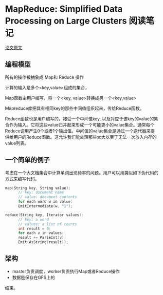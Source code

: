 # MapReduce: Simplified Data Processing on Large Clusters 阅读笔记

[论文原文](https://pdos.csail.mit.edu/6.824/papers/mapreduce.pdf)

## 编程模型

所有的操作被抽象成 Map和 Reduce 操作

计算的输入是多个<key,value>组成的集合，

Map函数由用户编写，将一个<key, value>转换成另一个<key,value>

Mapreduce库把具有相同key的那些中间值组织起来，传给Reduce函数。

Reduce函数也是用户编写的，接受一个中间值key, 以及对应于该key的value的集合作为输入。它将这些value归并起来形成一个可能更小的value集合。通常每个Reduce调用产生0个或者1个输出值。中间值的value集合是通过一个迭代器来提供给用户的Reduce函数。这允许我们能处理那些太大以至于无法一次放入内存的value列表。

## 一个简单的例子

考虑在一个大文档集合中计算单词出现频率的问题。用户可以用类似如下伪代码的方式来编写代码。

```c++
map(String key, String value):
      // key: document name
      // value: document contents
      for each word w in value:
      EmitIntermediate(w, "1"); 

reduce(String key, Iterator values):
      // key: a word
      // values: a list of counts
      int result = 0;
      for each v in values:
      result += ParseInt(v);
      Emit(AsString(result));
```

## 架构

- master负责调度，worker负责执行Map或者Reduce操作
- 数据是保存在GFS上的

结束。
